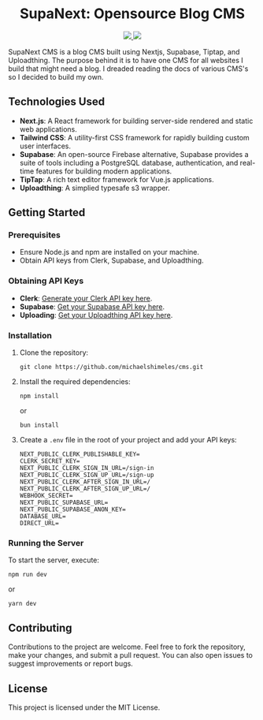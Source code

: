 <h1 align="center">SupaNext: Opensource Blog CMS</h1>
<div>
    <div align="center">
        <a href="https://twitter.com/rasmickyy">
            <img src="https://img.shields.io/badge/X/Twitter-000000?style=for-the-badge&logo=x&logoColor=white" />
        </a>
        <a href="https://www.youtube.com/@rasmic">
            <img src="https://img.shields.io/badge/YouTube-FF0000?style=for-the-badge&logo=youtube&logoColor=white" />
        </a>
    </div>

SupaNext CMS is a blog CMS built using Nextjs, Supabase, Tiptap, and Uploadthing. The purpose behind it is to have one CMS for all websites I build that might need a blog. I dreaded reading the docs of various CMS's so I decided to build my own.

## Technologies Used

- **Next.js**: A React framework for building server-side rendered and static web applications.
- **Tailwind CSS**: A utility-first CSS framework for rapidly building custom user interfaces.
- **Supabase**: An open-source Firebase alternative, Supabase provides a suite of tools including a PostgreSQL database, authentication, and real-time features for building modern applications.
- **TipTap**: A rich text editor framework for Vue.js applications.
- **Uploadthing**: A simplied typesafe s3 wrapper.

## Getting Started

### Prerequisites

- Ensure Node.js and npm are installed on your machine.
- Obtain API keys from Clerk, Supabase, and Uploadthing.

### Obtaining API Keys

- **Clerk**: [Generate your Clerk API key here](https://www.clerk.com/).
- **Supabase**: [Get your Supabase API key here](https://www.supabase.com).
- **Uploading**: [Get your Uploadthing API key here](https://www.uploadthing.com).

### Installation

1. Clone the repository:
    ```
    git clone https://github.com/michaelshimeles/cms.git
    ```
2. Install the required dependencies:
    ```
    npm install
    ```
    or
    ```
    bun install
    ```
3. Create a `.env` file in the root of your project and add your API keys:
    ```
    NEXT_PUBLIC_CLERK_PUBLISHABLE_KEY=
    CLERK_SECRET_KEY=
    NEXT_PUBLIC_CLERK_SIGN_IN_URL=/sign-in
    NEXT_PUBLIC_CLERK_SIGN_UP_URL=/sign-up
    NEXT_PUBLIC_CLERK_AFTER_SIGN_IN_URL=/
    NEXT_PUBLIC_CLERK_AFTER_SIGN_UP_URL=/
    WEBHOOK_SECRET=
    NEXT_PUBLIC_SUPABASE_URL=
    NEXT_PUBLIC_SUPABASE_ANON_KEY=
    DATABASE_URL=
    DIRECT_URL=    
    ```

### Running the Server

To start the server, execute:
```
npm run dev
```
or
```
yarn dev
```


## Contributing

Contributions to the project are welcome. Feel free to fork the repository, make your changes, and submit a pull request. You can also open issues to suggest improvements or report bugs.


## License

This project is licensed under the MIT License.
